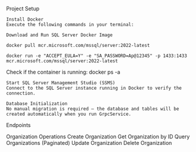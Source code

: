 Project Setup

    Install Docker 
    Execute the following commands in your terminal:

    Download and Run SQL Server Docker Image
    
    docker pull mcr.microsoft.com/mssql/server:2022-latest

    docker run -e "ACCEPT_EULA=Y" -e "SA_PASSWORD=Ap@12345" -p 1433:1433 mcr.microsoft.com/mssql/server:2022-latest

Check if the container is running:
	docker ps -a

    Start SQL Server Management Studio (SSMS)
    Connect to the SQL Server instance running in Docker to verify the connection.

    Database Initialization
    No manual migration is required — the database and tables will be created automatically when you run GrpcService.

Endpoints

Organization Operations
    Create Organization
    Get Organization by ID
    Query Organizations (Paginated)
    Update Organization
    Delete Organization